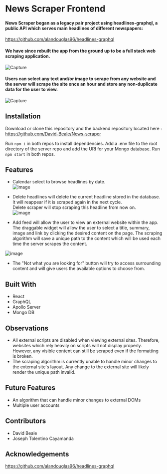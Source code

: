 # News Scraper Frontend
#### News Scraper began as a legacy pair project using headlines-graphql, a public API which serves main headlines of different newspapers:
https://github.com/alandouglas96/headlines-graphql  
#### We have since rebuilt the app from the ground up to be a full stack web scraping application.
![Capture](https://user-images.githubusercontent.com/59053870/77827298-a9c49380-710c-11ea-80c2-0c0ede9179f2.JPG)

#### Users can select any text and/or image to scrape from any website and the server will scrape the site once an hour and store any non-duplicate data for the user to view.  
![Capture](https://user-images.githubusercontent.com/59053870/77827414-67e81d00-710d-11ea-9bc9-db30c80c097c.JPG)  

 ## Installation
Download or clone this repository and the backend repository located here :
https://github.com/David-Beale/News-scraper

Run `npm i` in both repos to install dependencies.
Add a .env file to the root directory of the server repo and add the URI for your Mongo database.
Run `npm start` in both repos.

## Features
 
* Calendar select to browse headlines by date.  
![image](https://user-images.githubusercontent.com/59053870/77828676-c4026f80-7114-11ea-826a-a6f0a86c8ba2.png) 

* Delete headlines will delete the current headline stored in the database. It will reappear if it is scraped again in the next cycle.  
Delete scraper will stop scraping this headline from now on.  
![image](https://user-images.githubusercontent.com/59053870/77828697-f14f1d80-7114-11ea-89b0-02795537b6c6.png)  

* Add feed will allow the user to view an external website within the app. The draggable widget will allow the user to select a title, summary, image and link by clicking the desired content on the page. The scraping algorithm will save a unique path to the content which will be used each time the server scrapes the content.  

![image](https://user-images.githubusercontent.com/59053870/77829099-b4d0f100-7117-11ea-98fc-831db77a0776.png)  

* The "Not what you are looking for" button will try to access surrounding content and will give users the available options to choose from.

## Built With
* React
* GraphQL
* Apollo Server
* Mongo DB

## Observations
* All external scripts are disabled when viewing external sites. Therefore, websites which rely heavily on scripts will not display properly. However, any visible content can still be scraped even if the formatting is broken.
* The scraping algorithm is currently unable to handle minor changes to the external site's layout. Any change to the external site will likely render the unique path invalid. 

## Future Features
* An algorithm that can handle minor changes to external DOMs
* Multiple user accounts

## Contributors
* David Beale
* Joseph Tolentino Cayamanda 

## Acknowledgements
https://github.com/alandouglas96/headlines-graphql

